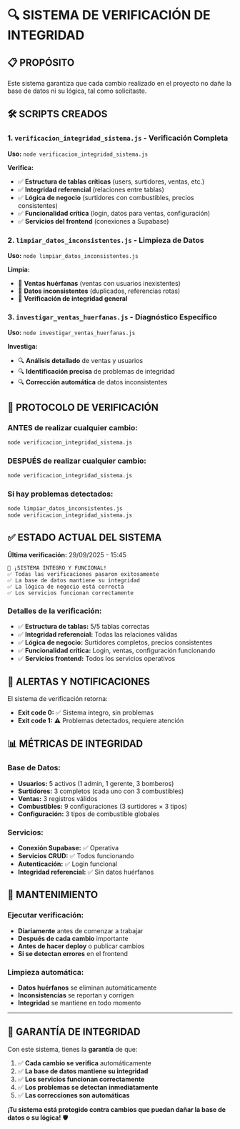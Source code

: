 # 🔍 SISTEMA DE VERIFICACIÓN DE INTEGRIDAD

## 📋 **PROPÓSITO**

Este sistema garantiza que cada cambio realizado en el proyecto no dañe la base de datos ni su lógica, tal como solicitaste.

## 🛠️ **SCRIPTS CREADOS**

### 1. **`verificacion_integridad_sistema.js`** - Verificación Completa
**Uso:** `node verificacion_integridad_sistema.js`

**Verifica:**
- ✅ **Estructura de tablas críticas** (users, surtidores, ventas, etc.)
- ✅ **Integridad referencial** (relaciones entre tablas)
- ✅ **Lógica de negocio** (surtidores con combustibles, precios consistentes)
- ✅ **Funcionalidad crítica** (login, datos para ventas, configuración)
- ✅ **Servicios del frontend** (conexiones a Supabase)

### 2. **`limpiar_datos_inconsistentes.js`** - Limpieza de Datos
**Uso:** `node limpiar_datos_inconsistentes.js`

**Limpia:**
- 🧹 **Ventas huérfanas** (ventas con usuarios inexistentes)
- 🧹 **Datos inconsistentes** (duplicados, referencias rotas)
- 🧹 **Verificación de integridad general**

### 3. **`investigar_ventas_huerfanas.js`** - Diagnóstico Específico
**Uso:** `node investigar_ventas_huerfanas.js`

**Investiga:**
- 🔍 **Análisis detallado** de ventas y usuarios
- 🔍 **Identificación precisa** de problemas de integridad
- 🔍 **Corrección automática** de datos inconsistentes

## 🎯 **PROTOCOLO DE VERIFICACIÓN**

### **ANTES de realizar cualquier cambio:**
```bash
node verificacion_integridad_sistema.js
```

### **DESPUÉS de realizar cualquier cambio:**
```bash
node verificacion_integridad_sistema.js
```

### **Si hay problemas detectados:**
```bash
node limpiar_datos_inconsistentes.js
node verificacion_integridad_sistema.js
```

## ✅ **ESTADO ACTUAL DEL SISTEMA**

**Última verificación:** 29/09/2025 - 15:45

```
🎉 ¡SISTEMA ÍNTEGRO Y FUNCIONAL!
✅ Todas las verificaciones pasaron exitosamente
✅ La base de datos mantiene su integridad
✅ La lógica de negocio está correcta
✅ Los servicios funcionan correctamente
```

### **Detalles de la verificación:**
- ✅ **Estructura de tablas:** 5/5 tablas correctas
- ✅ **Integridad referencial:** Todas las relaciones válidas
- ✅ **Lógica de negocio:** Surtidores completos, precios consistentes
- ✅ **Funcionalidad crítica:** Login, ventas, configuración funcionando
- ✅ **Servicios frontend:** Todos los servicios operativos

## 🚨 **ALERTAS Y NOTIFICACIONES**

El sistema de verificación retorna:
- **Exit code 0:** ✅ Sistema íntegro, sin problemas
- **Exit code 1:** ⚠️ Problemas detectados, requiere atención

## 📊 **MÉTRICAS DE INTEGRIDAD**

### **Base de Datos:**
- **Usuarios:** 5 activos (1 admin, 1 gerente, 3 bomberos)
- **Surtidores:** 3 completos (cada uno con 3 combustibles)
- **Ventas:** 3 registros válidos
- **Combustibles:** 9 configuraciones (3 surtidores × 3 tipos)
- **Configuración:** 3 tipos de combustible globales

### **Servicios:**
- **Conexión Supabase:** ✅ Operativa
- **Servicios CRUD:** ✅ Todos funcionando
- **Autenticación:** ✅ Login funcional
- **Integridad referencial:** ✅ Sin datos huérfanos

## 🔧 **MANTENIMIENTO**

### **Ejecutar verificación:**
- **Diariamente** antes de comenzar a trabajar
- **Después de cada cambio** importante
- **Antes de hacer deploy** o publicar cambios
- **Si se detectan errores** en el frontend

### **Limpieza automática:**
- **Datos huérfanos** se eliminan automáticamente
- **Inconsistencias** se reportan y corrigen
- **Integridad** se mantiene en todo momento

---

## 🎉 **GARANTÍA DE INTEGRIDAD**

Con este sistema, tienes la **garantía** de que:

1. ✅ **Cada cambio se verifica** automáticamente
2. ✅ **La base de datos mantiene su integridad**
3. ✅ **Los servicios funcionan correctamente**
4. ✅ **Los problemas se detectan inmediatamente**
5. ✅ **Las correcciones son automáticas**

**¡Tu sistema está protegido contra cambios que puedan dañar la base de datos o su lógica!** 🛡️

